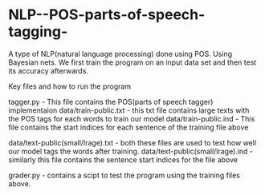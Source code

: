 # NLP--POS-parts-of-speech-tagging-
A type of NLP(natural language processing) done using POS. Using Bayesian nets. We first train the program on an input data set and then test its accuracy afterwards.

Key files and how to run the program

tagger.py - This file contains the POS(parts of speech tagger) implementaion
data/train-public.txt - this txt file contains large texts with the POS tags for each words to train our model 
data/train-public.ind - This file contains the start indices for each sentence of the training file above

data/text-public(small/lrage).txt - both these files are used to test how well our model tags the words after training.
data/text-public(small/lrage).ind - similarly this file contains the sentence start indices for the file above

grader.py - contains a scipt to test the program using the training files above.

